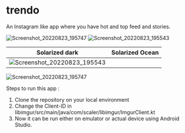 # trendo
An Instagram like app where you have hot and top feed and stories.

![Screenshot_20220823_195747](https://user-images.githubusercontent.com/34179781/186185833-59eb5629-6ed6-4567-bff0-6d93505eb161.png)
![Screenshot_20220823_195543](https://user-images.githubusercontent.com/34179781/186185978-9d0e6aca-0459-4cda-841c-10630cf5b729.png)

Solarized dark             |  Solarized Ocean
:-------------------------:|:-------------------------:
![Screenshot_20220823_195543](https://user-images.githubusercontent.com/34179781/186185978-9d0e6aca-0459-4cda-841c-10630cf5b729.png)  |  
![Screenshot_20220823_195747](https://user-images.githubusercontent.com/34179781/186185833-59eb5629-6ed6-4567-bff0-6d93505eb161.png)

Steps to run this app : 
1. Clone the repository on your local environment
2. Change the Client-ID in libimgur/src/main/java/com/scaler/libimgur/ImgurClient.kt
3. Now it can be run either on emulator or actual device using Android Studio.
